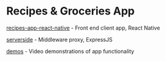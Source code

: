 # Recipes & Groceries App

[recipes-app-react-native](https://github.com/eroosendahl/resume-portfolio/tree/master/react-native-recipe-store/recipes-app-react-native) - Front end client app, React Native

[serverside](https://github.com/eroosendahl/resume-portfolio/tree/master/react-native-recipe-store/serverside) - Middleware proxy, ExpressJS

[demos](https://github.com/eroosendahl/resume-portfolio/tree/demo_videos/react-native-recipe-store/demos) - Video demonstrations of app functionality
